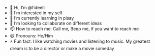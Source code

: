 - 👋 Hi, I’m @fideelll
- 👀 I’m interested in my self
- 🌱 I’m currently learning in pisay
- 💞️ I’m looking to collaborate on different ideas
- 📫 How to reach me: Call me, Beep me, if you want to reach me
- 😄 Pronouns: He/Him
- ⚡ Fun fact: I like watching movies and listening to music. My greatest dream is to be a director or make a movie someday

<!---
fideelll/fideelll is a ✨ special ✨ repository because its `README.md` (this file) appears on your GitHub profile.
You can click the Preview link to take a look at your changes.
--->
